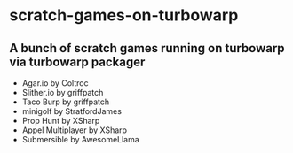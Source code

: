 # scratch-games-on-turbowarp
## A bunch of scratch games running on turbowarp via turbowarp packager
- Agar.io by Coltroc
- Slither.io by griffpatch
- Taco Burp by griffpatch
- minigolf by StratfordJames
- Prop Hunt by XSharp
- Appel Multiplayer by XSharp
- Submersible by AwesomeLlama
